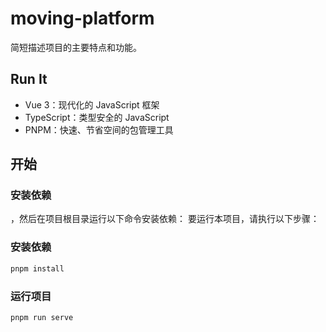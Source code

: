 # moving-platform

简短描述项目的主要特点和功能。

## Run It

- Vue 3：现代化的 JavaScript 框架
- TypeScript：类型安全的 JavaScript
- PNPM：快速、节省空间的包管理工具

## 开始

### 安装依赖

，然后在项目根目录运行以下命令安装依赖：
要运行本项目，请执行以下步骤：
### 安装依赖

```bash
pnpm install
```

### 运行项目
```
pnpm run serve
```
